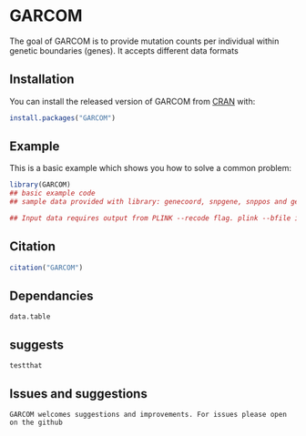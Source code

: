 
# GARCOM

<!-- badges: start -->
<!-- badges: end -->

The goal of GARCOM is to provide mutation counts per individual within genetic boundaries (genes). It accepts different data formats


## Installation

You can install the released version of GARCOM from [CRAN](https://CRAN.R-project.org) with:

``` r
install.packages("GARCOM")
```

## Example

This is a basic example which shows you how to solve a common problem:

``` r
library(GARCOM)
## basic example code
## sample data provided with library: genecoord, snpgene, snppos and genecoord

## Input data requires output from PLINK --recode flag. plink --bfile input --recode A --out sample_output 

```
## Citation

``` r
citation("GARCOM")
```

## Dependancies
```
data.table
```

## suggests
```
testthat
```

## Issues and suggestions
```
GARCOM welcomes suggestions and improvements. For issues please open on the github
```
